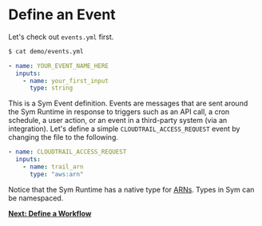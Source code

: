 # Define an Event

Let's check out `events.yml` first.

```bash
$ cat demo/events.yml
```

```yaml
- name: YOUR_EVENT_NAME_HERE
  inputs:
    - name: your_first_input
      type: string
```

This is a Sym Event definition. Events are messages that are sent around the Sym Runtime in response to triggers such as an API call, a cron schedule, a user action, or an event in a third-party system (via an integration). Let's define a simple `CLOUDTRAIL_ACCESS_REQUEST` event by changing the file to the following.

```yaml
- name: CLOUDTRAIL_ACCESS_REQUEST
  inputs:
    - name: trail_arn
      type: "aws:arn"
```

Notice that the Sym Runtime has a native type for [ARNs](https://docs.aws.amazon.com/general/latest/gr/aws-arns-and-namespaces.html). Types in Sym can be namespaced.

**[Next: Define a Workflow](04_define_flow.md)**
